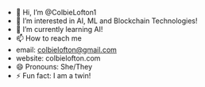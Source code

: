- 👋 Hi, I’m @ColbieLofton1
- 👀 I’m interested in AI, ML and Blockchain Technologies!
- 🌱 I’m currently learning AI! 
- 📫 How to reach me
- email: colbielofton@gmail.com
- website: colbielofton.com
- 😄 Pronouns: She/They
- ⚡ Fun fact: I am a twin! 

<!---
ColbieLofton1/ColbieLofton1 is a ✨ special ✨ repository because its `README.md` (this file) appears on your GitHub profile.
You can click the Preview link to take a look at your changes.
--->
